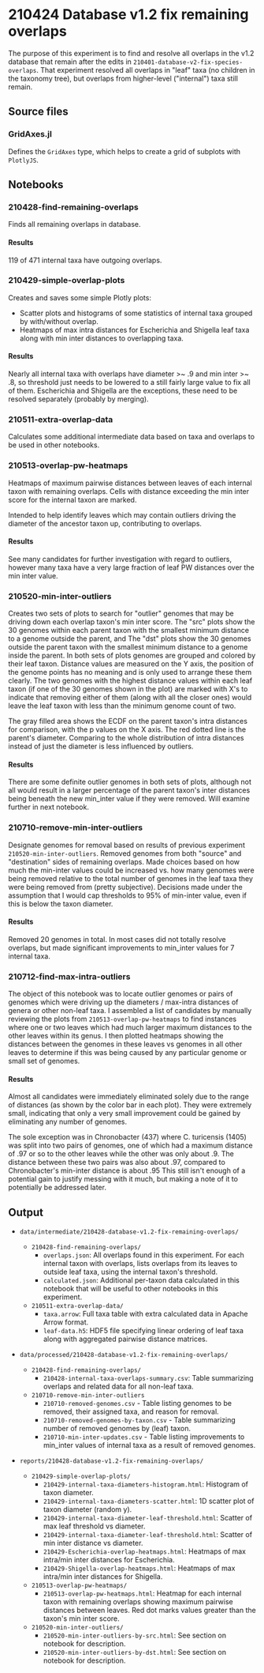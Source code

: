 # 210424 Database v1.2 fix remaining overlaps

The purpose of this experiment is to find and resolve all overlaps in the v1.2 database that remain
after the edits in `210401-database-v2-fix-species-overlaps`. That experiment resolved all overlaps
in "leaf" taxa (no children in the taxonomy tree), but overlaps from higher-level ("internal") taxa
still remain.



## Source files

### GridAxes.jl

Defines the `GridAxes` type, which helps to create a grid of subplots with `PlotlyJS`.



## Notebooks

### 210428-find-remaining-overlaps

Finds all remaining overlaps in database.

#### Results

119 of 471 internal taxa have outgoing overlaps.


### 210429-simple-overlap-plots

Creates and saves some simple Plotly plots:

* Scatter plots and histograms of some statistics of internal taxa grouped by with/without overlap.
* Heatmaps of max intra distances for Escherichia and Shigella leaf taxa along with min inter
  distances to overlapping taxa.

#### Results

Nearly all internal taxa with overlaps have diameter >~ .9 and min inter >~ .8, so threshold just
needs to be lowered to a still fairly large value to fix all of them. Escherichia and Shigella are
the exceptions, these need to be resolved separately (probably by merging).


### 210511-extra-overlap-data

Calculates some additional intermediate data based on taxa and overlaps to be used in other notebooks.


### 210513-overlap-pw-heatmaps

Heatmaps of maximum pairwise distances between leaves of each internal taxon with remaining overlaps.
Cells with distance exceeding the min inter score for the internal taxon are marked.

Intended to help identify leaves which may contain outliers driving the diameter of the ancestor
taxon up, contributing to overlaps.

#### Results

See many candidates for further investigation with regard to outliers, however many taxa have a very
large fraction of leaf PW distances over the min inter value.


### 210520-min-inter-outliers

Creates two sets of plots to search for "outlier" genomes that may be driving down each overlap
taxon's min inter score. The "src" plots show the 30 genomes within each parent taxon with the
smallest minimum distance to a genome outside the parent, and The "dst" plots show the 30 genomes
outside the parent taxon with the smallest minimum distance to a genome inside the parent. In both
sets of plots genomes are grouped and colored by their leaf taxon. Distance values are measured on
the Y axis, the position of the genome points has no meaning and is only used to arrange these them
clearly. The two genomes with the highest distance values within each leaf taxon (if one of the 30
genomes shown in the plot) are marked with X's to indicate that removing either of them (along with
all the closer ones) would leave the leaf taxon with less than the minimum genome count of two.

The gray filled area shows the ECDF on the parent taxon's intra distances for comparison, with the
p values on the X axis. The red dotted line is the parent's diameter. Comparing to the whole
distribution of intra distances instead of just the diameter is less influenced by outliers.

#### Results

There are some definite outlier genomes in both sets of plots, although not all would result in a
larger percentage of the parent taxon's inter distances being beneath the new min_inter value if
they were removed. Will examine further in next notebook.


### 210710-remove-min-inter-outliers

Designate genomes for removal based on results of previous experiment `210520-min-inter-outliers`.
Removed genomes from both "source" and "destination" sides of remaining overlaps. Made choices based
on how much the min-inter values could be increased vs. how many genomes were being removed relative
to the total number of genomes in the leaf taxa they were being removed from (pretty subjective).
Decisions made under the assumption that I would cap thresholds to 95% of min-inter value, even if
this is below the taxon diameter.

#### Results

Removed 20 genomes in total. In most cases did not totally resolve overlaps, but made significant
improvements to min_inter values for 7 internal taxa.


### 210712-find-max-intra-outliers

The object of this notebook was to locate outlier genomes or pairs of genomes which were driving up
the diameters / max-intra distances of genera or other non-leaf taxa. I assembled a list of candidates
by manually reviewing the plots from `210513-overlap-pw-heatmaps` to find instances where one or two
leaves which had much larger maximum distances to the other leaves within its genus. I then plotted
heatmaps showing the distances between the genomes in these leaves vs genomes in all other leaves to
determine if this was being caused by any particular genome or small set of genomes.

#### Results

Almost all candidates were immediately eliminated solely due to the range of distances (as shown by
the color bar in each plot). They were extremely small, indicating that only a very small improvement
could be gained by eliminating any number of genomes.

The sole exception was in Chronobacter (437) where C. turicensis (1405) was split into two pairs of
genomes, one of which had a maximum distance of .97 or so to the other leaves while the other was
only about .9. The distance between these two pairs was also about .97, compared to Chronobacter's
min-inter distance is about .95 This still isn't enough of a potential gain to justify messing with
it much, but making a note of it to potentially be addressed later.


## Output

* `data/intermediate/210428-database-v1.2-fix-remaining-overlaps/`
  * `210428-find-remaining-overlaps/`
    * `overlaps.json`: All overlaps found in this experiment. For each internal taxon with overlaps,
      lists overlaps from its leaves to outside leaf taxa, using the internal taxon's threshold.
    * `calculated.json`: Additional per-taxon data calculated in this notebook that will be useful
      to other notebooks in this experiment.
  * `210511-extra-overlap-data/`
    * `taxa.arrow`: Full taxa table with extra calculated data in Apache Arrow format.
    * `leaf-data.h5`: HDF5 file specifying linear ordering of leaf taxa along with aggregated
      pairwise distance matrices.

* `data/processed/210428-database-v1.2-fix-remaining-overlaps/`
  * `210428-find-remaining-overlaps/`
    * `210428-internal-taxa-overlaps-summary.csv`: Table summarizing overlaps and related data for
      all non-leaf taxa.
  * `210710-remove-min-inter-outliers`
    * `210710-removed-genomes.csv` - Table listing genomes to be removed, their assigned taxa, and
      reason for removal.
    * `210710-removed-genomes-by-taxon.csv` - Table summarizing number of removed genomes by (leaf)
      taxon.
    * `210710-min-inter-updates.csv` - Table listing improvements to min_inter values of internal
      taxa as a result of removed genomes.

* `reports/210428-database-v1.2-fix-remaining-overlaps/`
  * `210429-simple-overlap-plots/`
    * `210429-internal-taxa-diameters-histogram.html`: Histogram of taxon diameter.
    * `210429-internal-taxa-diameters-scatter.html`: 1D scatter plot of taxon diameter (random y).
    * `210429-internal-taxa-diameter-leaf-threshold.html`: Scatter of max leaf threshold vs diameter.
    * `210429-internal-taxa-diameter-leaf-threshold.html`: Scatter of min inter distance vs diameter.
    * `210429-Escherichia-overlap-heatmaps.html`: Heatmaps of max intra/min inter distances for Escherichia.
    * `210429-Shigella-overlap-heatmaps.html`: Heatmaps of max intra/min inter distances for Shigella.
  * `210513-overlap-pw-heatmaps/`
    * `210513-overlap-pw-heatmaps.html`: Heatmap for each internal taxon with remaining overlaps
      showing maximum pairwise distances between leaves. Red dot marks values greater than the
      taxon's min inter score.
  * `210520-min-inter-outliers/`
    * `210520-min-inter-outliers-by-src.html`: See section on notebook for description.
    * `210520-min-inter-outliers-by-dst.html`: See section on notebook for description.
